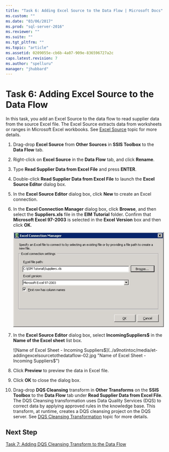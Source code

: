 ```yaml
---
title: "Task 6: Adding Excel Source to the Data Flow | Microsoft Docs"
ms.custom: ""
ms.date: "03/06/2017"
ms.prod: "sql-server-2016"
ms.reviewer: ""
ms.suite: ""
ms.tgt_pltfrm: ""
ms.topic: "article"
ms.assetid: 0209055e-cb6b-4a07-909e-836596727a2c
caps.latest.revision: 7
ms.author: "spelluru"
manager: "jhubbard"
---
```

# Task 6: Adding Excel Source to the Data Flow
In this task, you add an Excel Source to the data flow to read supplier data from the source Excel file. The Excel Source extracts data from worksheets or ranges in Microsoft Excel workbooks. See [Excel Source](http://msdn.microsoft.com/library/ms141683.aspx) topic for more details.  
  
1.  Drag-drop **Excel Source** from **Other Sources** in **SSIS Toolbox** to the **Data Flow** tab.  
  
2.  Right-click on **Excel Source** in the **Data Flow** tab, and click **Rename**.  
  
3.  Type **Read Supplier Data from Excel File** and press **ENTER**.  
  
4.  Double-click **Read Supplier Data from Excel File** to launch the **Excel Source Editor** dialog box.  
  
5.  In the **Excel Source Editor** dialog box, click **New** to create an Excel connection.  
  
6.  In the **Excel Connection Manager** dialog box, click **Browse**, and then select the **Suppliers.xls** file in the **EIM Tutorial** folder. Confirm that **Microsoft Excel 97-2003** is selected in the **Excel Version** box and then click **OK**.  
  
    ![Excel Connection Manager Dialog Box](../a9notintoc/media/et-addingexcelsourcetothedataflow-01.jpg "Excel Connection Manager Dialog Box")  
  
7.  In the **Excel Source Editor** dialog box, select **IncomingSuppliers$** in the **Name of the Excel sheet** list box.  
  
    ![Name of Excel Sheet - Incoming Suppliers$](../a9notintoc/media/et-addingexcelsourcetothedataflow-02.jpg "Name of Excel Sheet - Incoming Suppliers$")  
  
8.  Click **Preview** to preview the data in Excel file.  
  
9. Click **OK** to close the dialog box.  
  
10. Drag-drop **DQS Cleansing** transform in **Other Transforms** on the **SSIS Toolbox** to the **Data Flow** tab under **Read Supplier Data from Excel File**. The DQS Cleansing transformation uses Data Quality Services (DQS) to correct data by applying approved rules in the knowledge base. This transform, at runtime, creates a DQS cleansing project on the DQS server. See [DQS Cleansing Transformation](http://msdn.microsoft.com/library/ee677619.aspx) topic for more details.  
  
## Next Step  
[Task 7: Adding DQS Cleansing Transform to the Data Flow](../a9notintoc/task-7-adding-dqs-cleansing-transform-to-the-data-flow.md)  
  

